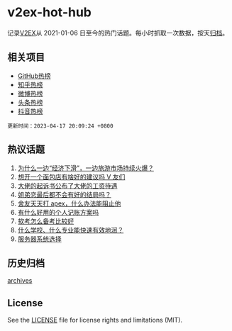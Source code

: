 # v2ex-hot-hub

 记录[V2EX](https://www.v2ex.com/)从 2021-01-06 日至今的热门话题。每小时抓取一次数据，按天[归档](archives)。
 
 ## 相关项目

- [GitHub热榜](https://github.com/it985/github-hot-hub)
- [知乎热榜](https://github.com/it985/zhihu-hot-hub)
- [微博热榜](https://github.com/it985/weibo-hot-hub)
- [头条热榜](https://github.com/it985/toutiao-hot-hub)
- [抖音热榜](https://github.com/it985/douyin-hot-hub)


 `更新时间：2023-04-17 20:09:24 +0800`

## 热议话题

1. [为什么一边“经济下滑”，一边旅游市场持续火爆？](https://www.v2ex.com/t/933053)
1. [想开一个面包店有啥好的建议吗 V 友们](https://www.v2ex.com/t/933044)
1. [大佬的起诉书公布了大佬的工资待遇](https://www.v2ex.com/t/933037)
1. [姐弟恋最后都不会有好的结局吗？](https://www.v2ex.com/t/933056)
1. [舍友天天打 apex，什么办法能阻止他](https://www.v2ex.com/t/933164)
1. [有什么好用的个人记账方案吗](https://www.v2ex.com/t/933058)
1. [软考怎么备考比较好](https://www.v2ex.com/t/933087)
1. [什么学校、什么专业能快速有效地润？](https://www.v2ex.com/t/932998)
1. [服务器系统选择](https://www.v2ex.com/t/933043)

## 历史归档

[archives](archives)

## License

See the [LICENSE](LICENSE) file for license rights and limitations (MIT).
